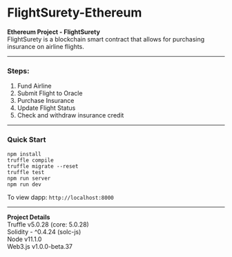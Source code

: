 # FlightSurety-Ethereum
**Ethereum Project - FlightSurety**  
FlightSurety is a blockchain smart contract that allows for purchasing insurance on airline flights.
****
### Steps:
1. Fund Airline
2. Submit Flight to Oracle
3. Purchase Insurance
4. Update Flight Status
5. Check and withdraw insurance credit
****
### Quick Start
    npm install  
    truffle compile  
    truffle migrate --reset  
    truffle test  
    npm run server
    npm run dev  
      
To view dapp:
`http://localhost:8000`
****
**Project Details**  
Truffle v5.0.28 (core: 5.0.28)  
Solidity - ^0.4.24 (solc-js)  
Node v11.1.0  
Web3.js v1.0.0-beta.37  
